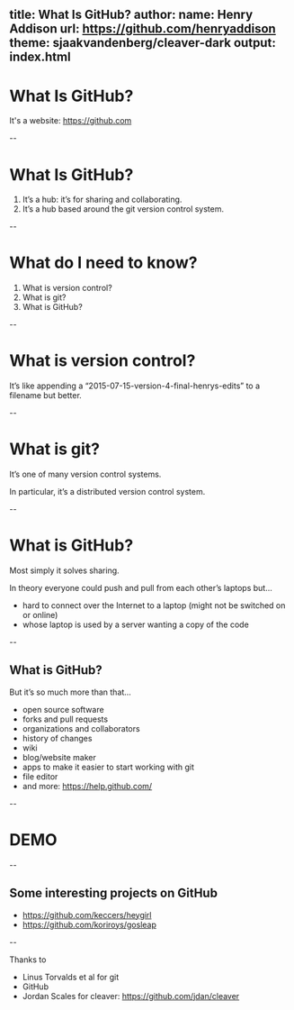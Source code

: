 title: What Is GitHub?
author:
    name: Henry Addison
    url: https://github.com/henryaddison
theme: sjaakvandenberg/cleaver-dark
output: index.html
--

# What Is GitHub?

It's a website: https://github.com

--

# What Is GitHub?

1. It’s a hub: it’s for sharing and collaborating.
2. It’s a hub based around the git version control system.

--

# What do I need to know?

1. What is version control?
1. What is git?
1. What is GitHub?

--

# What is version control?

It’s like appending a “2015-07-15-version-4-final-henrys-edits” to a filename but better.

--

# What is git?

It’s one of many version control systems. 

In particular, it’s a distributed version control system.

--

# What is GitHub?

Most simply it solves sharing. 

In theory everyone could push and pull from each other’s laptops but…
* hard to connect over the Internet to a laptop (might not be switched on or online)
* whose laptop is used by a server wanting a copy of the code


--

## What is GitHub?

But it’s so much more than that…
* open source software
* forks and pull requests
* organizations and collaborators
* history of changes
* wiki
* blog/website maker
* apps to make it easier to start working with git
* file editor
* and more: https://help.github.com/

--

# DEMO

--

## Some interesting projects on GitHub

* https://github.com/keccers/heygirl
* https://github.com/koriroys/gosleap

--

Thanks to

* Linus Torvalds et al for git
* GitHub
* Jordan Scales for cleaver: https://github.com/jdan/cleaver

